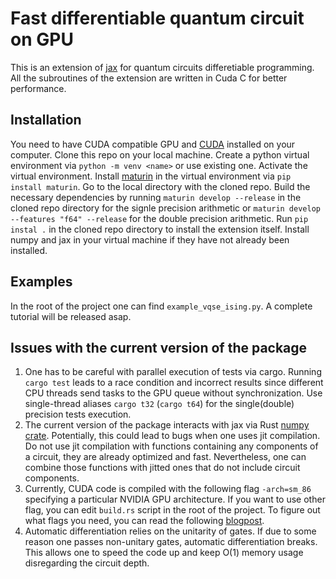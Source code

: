 # Fast differentiable quantum circuit on GPU

This is an extension of [jax](https://github.com/google/jax) for quantum circuits differetiable programming. All the subroutines of the extension are written in Cuda C for better performance.

## Installation
You need to have CUDA compatible GPU and [CUDA](https://developer.nvidia.com/cuda-downloads) installed on your computer. Clone this repo on your local machine. Create a python virtual environment via
`python -m venv <name>` or use existing one. Activate the virtual environment. Install [maturin](https://maturin.rs/) in the virtual environment via `pip install maturin`. Go to the local directory with the cloned repo. Build the necessary dependencies by running `maturin develop --release` in the cloned repo directory for the signle precision arithmetic or `maturin develop --features "f64" --release` for the double precision arithmetic. Run `pip instal .` in the cloned repo directory to install the extension itself. Install numpy and jax in your virtual machine if they have not already been installed.

## Examples
In the root of the project one can find `example_vqse_ising.py`. A complete tutorial will be released asap.

## Issues with the current version of the package
1. One has to be careful with parallel execution of tests via cargo. Running `cargo test` leads to a race condition and incorrect results since different CPU threads send tasks to the GPU queue without synchronization. Use single-thread aliases `cargo t32` (`cargo t64`) for the single(double) precision tests execution.
2. The current version of the package interacts with jax via Rust [numpy crate](https://docs.rs/numpy/latest/numpy/).
Potentially, this could lead to bugs when one uses jit compilation. Do not use jit compilation with functions containing any components of a circuit, they are already optimized and fast. Nevertheless, one can combine those functions with jitted ones that do not include circuit components.
3. Currently, CUDA code is compiled with the following flag `-arch=sm_86` specifying a particular NVIDIA GPU architecture. If you want to use other flag, you can edit `build.rs` script in the root of the project. To figure out what flags you need, you can read the following [blogpost](https://arnon.dk/matching-sm-architectures-arch-and-gencode-for-various-nvidia-cards/).
4. Automatic differentiation relies on the unitarity of gates. If due to some reason one passes non-unitary gates, automatic differentiation breaks. This allows one to speed the code up and keep O(1) memory usage disregarding the circuit depth.